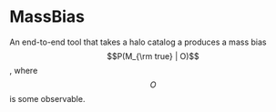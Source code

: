 # MassBias
An end-to-end tool that takes a halo catalog a produces a mass bias $$P(M_{\rm true} | O)$$, where $$O$$ is some observable.

